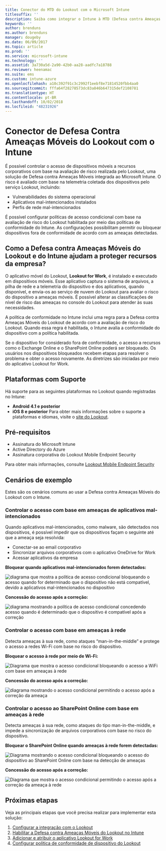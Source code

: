 ```yaml
---
title: Conector do MTD do Lookout com o Microsoft Intune
titlesuffix: ''
description: Saiba como integrar o Intune à MTD (Defesa contra Ameaças Móveis) do Lookout para controlar o acesso de dispositivos móveis aos recursos corporativos.
keywords: ''
author: brenduns
ms.author: brenduns
manager: dougeby
ms.date: 06/09/2017
ms.topic: article
ms.prod: ''
ms.service: microsoft-intune
ms.technology: ''
ms.assetid: 3a730a5d-2a90-42b0-aa28-aadfc7a18788
ms.reviewer: heenamac
ms.suite: ems
ms.custom: intune-azure
ms.openlocfilehash: a10c392f91c3c2992f1eebf8e71814520fbb4aa0
ms.sourcegitcommit: fffa64f28278573dc83a846b647315def2108781
ms.translationtype: HT
ms.contentlocale: pt-BR
ms.lasthandoff: 10/02/2018
ms.locfileid: "48231926"
---
```

# <a name="lookout-mobile-threat-defense-connector-with-intune"></a>Conector de Defesa Contra Ameaças Móveis do Lookout com o Intune

É possível controlar o acesso de dispositivos móveis a recursos corporativos com base na avaliação de risco realizada pelo Lookout, uma solução de Defesa contra Ameaças Móveis integrada ao Microsoft Intune. O risco é avaliado com base na telemetria coletada dos dispositivos pelo serviço Lookout, incluindo:
- Vulnerabilidades do sistema operacional
- Aplicativos mal-intencionados instalados
- Perfis de rede mal-intencionados

É possível configurar políticas de acesso condicional com base na avaliação de risco do Lookout habilitada por meio das políticas de conformidade do Intune. As configurações possibilitam permitir ou bloquear dispositivos fora de conformidade de acordo com as ameaças detectadas.

## <a name="how-do-intune-and-lookout-mobile-threat-defense-help-protect-company-resources"></a>Como a Defesa contra Ameaças Móveis do Lookout e do Intune ajudam a proteger recursos da empresa?
O aplicativo móvel do Lookout, **Lookout for Work**, é instalado e executado em dispositivos móveis. Esse aplicativo captura o sistema de arquivos, a pilha de rede e a telemetria do dispositivo e dos aplicativos, quando disponível, e envia-os ao serviço de nuvem do Lookout para avaliar o risco do dispositivo a ameaças móveis. É possível alterar as classificações de nível de risco das ameaças no console do Lookout para atender às suas necessidades.  

A política de conformidade no Intune inclui uma regra para a Defesa contra Ameaças Móveis do Lookout de acordo com a avaliação de risco do Lookout. Quando essa regra é habilitada, o Intune avalia a conformidade do dispositivo com a política habilitada.

Se o dispositivo for considerado fora de conformidade, o acesso a recursos como o Exchange Online e o SharePoint Online poderá ser bloqueado. Os usuários nos dispositivos bloqueados recebem etapas para resolver o problema e obter o acesso novamente. As diretrizes são iniciadas por meio do aplicativo Lookout for Work.

## <a name="supported-platforms"></a>Plataformas com Suporte
Há suporte para as seguintes plataformas no Lookout quando registradas no Intune:
* **Android 4.1 e posterior**
* **iOS 8 e posterior** Para obter mais informações sobre o suporte a plataformas e idiomas, visite o [site do Lookout](https://personal.support.lookout.com/hc/articles/114094140253).

## <a name="prerequisites"></a>Pré-requisitos
* Assinatura do Microsoft Intune
* Active Directory do Azure
* Assinatura corporativa do Lookout Mobile Endpoint Security  

Para obter mais informações, consulte [Lookout Mobile Endpoint Security](https://www.lookout.com/products/mobile-endpoint-security)

## <a name="sample-scenarios"></a>Cenários de exemplo

Estes são os cenários comuns ao usar a Defesa contra Ameaças Móveis do Lookout com o Intune.

### <a name="control-access-based-on-threats-from-malicious-apps"></a>Controlar o acesso com base em ameaças de aplicativos mal-intencionados
Quando aplicativos mal-intencionados, como malware, são detectados nos dispositivos, é possível impedir que os dispositivos façam o seguinte até que a ameaça seja resolvida:
* Conectar-se ao email corporativo
* Sincronizar arquivos corporativos com o aplicativo OneDrive for Work
* Acessar aplicativos da empresa

**Bloquear quando aplicativos mal-intencionados forem detectados:**

![diagrama que mostra a política de acesso condicional bloqueando o acesso quando for determinado que o dispositivo não está compatível, devido a aplicativos mal-intencionados no dispositivo](./media/malicious-apps-blocked.png)

**Concessão do acesso após a correção:**

![diagrama mostrando a política de acesso condicional concedendo acesso quando é determinado que o dispositivo é compatível após a correção](./media/malicious-apps-unblocked.png)

### <a name="control-access-based-on-threat-to-network"></a>Controlar o acesso com base em ameaças à rede
Detecta ameaças à sua rede, como ataques “man-in-the-middle” e protege o acesso a redes Wi-Fi com base no risco do dispositivo.

**Bloquear o acesso à rede por meio de Wi-Fi:**

![Diagrama que mostra o acesso condicional bloqueando o acesso a WiFi com base em ameaças à rede](./media/network-wifi-blocked.png)

**Concessão do acesso após a correção:**

![diagrama mostrando o acesso condicional permitindo o acesso após a correção da ameaça](./media/network-wifi-unblocked.png)
### <a name="control-access-to-sharepoint-online-based-on-threat-to-network"></a>Controlar o acesso ao SharePoint Online com base em ameaças à rede

Detecta ameaças à sua rede, como ataques do tipo man-in-the-middle, e impede a sincronização de arquivos corporativos com base no risco do dispositivo.

**Bloquear o SharePoint Online quando ameaças à rede forem detectadas:**

![Diagrama mostrando o acesso condicional bloqueando o acesso do dispositivo ao SharePoint Online com base na detecção de ameaças](./media/network-spo-blocked.png)


**Concessão do acesso após a correção:**

![Diagrama que mostra o acesso condicional permitindo o acesso após a correção da ameaça à rede](./media/network-spo-unblocked.png)

## <a name="next-steps"></a>Próximas etapas
Veja as principais etapas que você precisa realizar para implementar esta solução:
1.  [Configurar a integração com o Lookout](lookout-mtd-connector-integration.md)
2.  [Habilitar a Defesa contra Ameaças Móveis do Lookout no Intune](mtd-connector-enable.md)
3.  [Adicionar e atribuir o aplicativo Lookout for Work](mtd-apps-ios-app-configuration-policy-add-assign.md)
4.  [Configurar política de conformidade de dispositivo do Lookout](mtd-device-compliance-policy-create.md)
